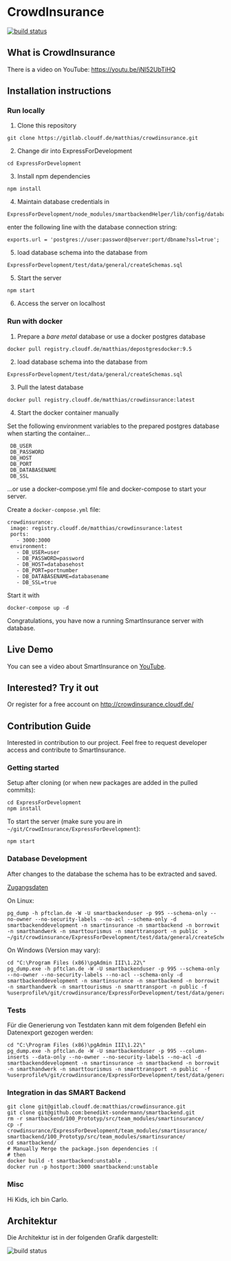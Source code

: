# CrowdInsurance

[![build status](https://gitlab.cloudf.de/matthias/crowdinsurance/badges/master/build.svg)](https://gitlab.cloudf.de/matthias/crowdinsurance/commits/master)

## What is CrowdInsurance

There is a video on YouTube: https://youtu.be/jNl52UbTiHQ

## Installation instructions

### Run locally

1. Clone this repository
```
git clone https://gitlab.cloudf.de/matthias/crowdinsurance.git
```
2. Change dir into ExpressForDevelopment
```
cd ExpressForDevelopment
```
3. Install npm dependencies
```
npm install
```
4. Maintain database credentials in
```
ExpressForDevelopment/node_modules/smartbackendHelper/lib/config/database.js
```
enter the following line with the database connection string:
```
exports.url = 'postgres://user:password@server:port/dbname?ssl=true';
```
5. load database schema into the database from
```
ExpressForDevelopment/test/data/general/createSchemas.sql
```
5. Start the server
```
npm start
```
6. Access the server on localhost

### Run with docker

1. Prepare a _bare metal_ database or use a docker postgres database
```
docker pull registry.cloudf.de/matthias/depostgresdocker:9.5
```
2. load database schema into the database from
```
ExpressForDevelopment/test/data/general/createSchemas.sql
```
3. Pull the latest database
```
docker pull registry.cloudf.de/matthias/crowdinsurance:latest
```
4. Start the docker container manually

Set the following environment variables to the prepared postgres database when starting the container...

```
 DB_USER
 DB_PASSWORD
 DB_HOST
 DB_PORT
 DB_DATABASENAME
 DB_SSL
```

...or use a docker-compose.yml file and docker-compose to start your server.

Create a `docker-compose.yml` file:

```
crowdinsurance:
 image: registry.cloudf.de/matthias/crowdinsurance:latest
 ports:
   - 3000:3000
 environment:
   - DB_USER=user
   - DB_PASSWORD=password
   - DB_HOST=databasehost
   - DB_PORT=portnumber
   - DB_DATABASENAME=databasename
   - DB_SSL=true
```

Start it with

```
docker-compose up -d
```

Congratulations, you have now a running SmartInsurance server with database.

## Live Demo

You can see a video about SmartInsurance on [YouTube](https://youtu.be/jNl52UbTiHQ).

## Interested? Try it out

Or register for a free account on http://crowdinsurance.cloudf.de/


## Contribution Guide

Interested in contribution to our project. Feel free to request developer access and contribute to SmartInsurance.

### Getting started

Setup after cloning (or when new packages are added in the pulled commits):

```
cd ExpressForDevelopment
npm install
```

To start the server (make sure you are in `~/git/CrowdInsurance/ExpressForDevelopment`):
```
npm start
```

### Database Development

After changes to the database the schema has to be extracted and saved.

[Zugangsdaten](https://trello.com/c/Z3u0u06M)


On Linux:
```
pg_dump -h pftclan.de -W -U smartbackenduser -p 995 --schema-only --no-owner --no-security-labels --no-acl --schema-only -d smartbackenddevelopment -n smartinsurance -n smartbackend -n borrowit -n smarthandwerk -n smarttourismus -n smarttransport -n public  > ~/git/crowdinsurance/ExpressForDevelopment/test/data/general/createSchemas.sql
```

On Windows (Version may vary):
```
cd "C:\Program Files (x86)\pgAdmin III\1.22\"
pg_dump.exe -h pftclan.de -W -U smartbackenduser -p 995 --schema-only --no-owner --no-security-labels --no-acl --schema-only -d smartbackenddevelopment -n smartinsurance -n smartbackend -n borrowit -n smarthandwerk -n smarttourismus -n smarttransport -n public -f %userprofile%/git/crowdinsurance/ExpressForDevelopment/test/data/general/createSchemas.sql
```

### Tests

Für die Generierung von Testdaten kann mit dem folgenden Befehl ein Datenexport gezogen werden:
```
cd "C:\Program Files (x86)\pgAdmin III\1.22\"
pg_dump.exe -h pftclan.de -W -U smartbackenduser -p 995 --column-inserts --data-only --no-owner --no-security-labels --no-acl -d smartbackenddevelopment -n smartinsurance -n smartbackend -n borrowit -n smarthandwerk -n smarttourismus -n smarttransport -n public  -f %userprofile%/git/crowdinsurance/ExpressForDevelopment/test/data/general/testdatenEinfuegen.sql
```

### Integration in das SMART Backend

```
git clone git@gitlab.cloudf.de:matthias/crowdinsurance.git
git clone git@github.com:benedikt-sondermann/smartbackend.git
rm -r smartbackend/100_Prototyp/src/team_modules/smartinsurance/
cp -r crowdinsurance/ExpressForDevelopment/team_modules/smartinsurance/ smartbackend/100_Prototyp/src/team_modules/smartinsurance/
cd smartbackend/
# Manually Merge the package.json dependencies :(
# then
docker build -t smartbackend:unstable .
docker run -p hostport:3000 smartbackend:unstable
```

### Misc

Hi Kids, ich bin Carlo.

## Architektur

Die Architektur ist in der folgenden Grafik dargestellt:

![build status](https://gitlab.cloudf.de/matthias/crowdinsurance/raw/master/architektur.png)
